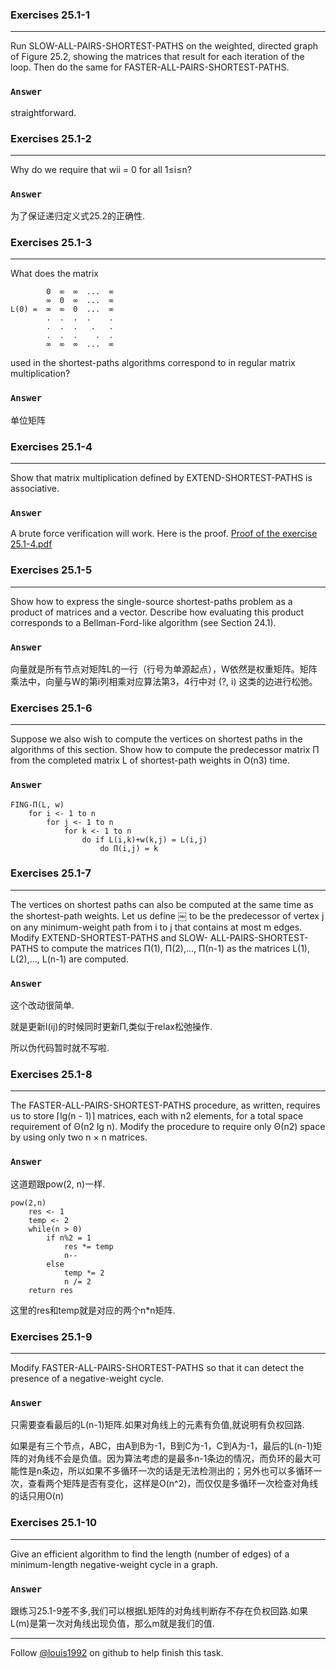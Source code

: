 ### Exercises 25.1-1
***
Run SLOW-ALL-PAIRS-SHORTEST-PATHS on the weighted, directed graph of Figure 25.2, showing the matrices that result for each iteration of the loop. Then do the same for FASTER-ALL-PAIRS-SHORTEST-PATHS.

### `Answer`

straightforward.


### Exercises 25.1-2
***
Why do we require that wii = 0 for all 1≤i≤n?

### `Answer`
为了保证递归定义式25.2的正确性.

### Exercises 25.1-3
***
What does the matrix
		
		 	0  ∞  ∞  ...  ∞
		 	∞  0  ∞  ...  ∞
	L(0) =  ∞  ∞  0  ...  ∞
		 	.  .  .  .    .
		 	.  .  .   .   .
		 	.  .  .    .  .
		 	∞  ∞  ∞  ...  ∞
used in the shortest-paths algorithms correspond to in regular matrix multiplication?

### `Answer`
单位矩阵
				

### Exercises 25.1-4
***
Show that matrix multiplication defined by EXTEND-SHORTEST-PATHS is associative.

### `Answer`
A brute force verification will work. Here is the proof.
[Proof of the exercise 25.1-4.pdf](https://github.com/gzc/CLRS/files/456393/Proof.of.the.exercise.25.1-4.pdf)

### Exercises 25.1-5
***
Show how to express the single-source shortest-paths problem as a product of matrices and a vector. Describe how evaluating this product corresponds to a Bellman-Ford-like algorithm (see Section 24.1).

### `Answer`
向量就是所有节点对矩阵L的一行（行号为单源起点），W依然是权重矩阵。矩阵乘法中，向量与W的第i列相乘对应算法第3，4行中对 (?, i) 这类的边进行松弛。

### Exercises 25.1-6
***
Suppose we also wish to compute the vertices on shortest paths in the algorithms of this section. Show how to compute the predecessor matrix Π from the completed matrix L of shortest-path weights in O(n3) time.

### `Answer`
	FING-Π(L, w)
		for i <- 1 to n
			for j <- 1 to n
				for k <- 1 to n
					do if L(i,k)+w(k,j) = L(i,j)
						do Π(i,j) = k
						
### Exercises 25.1-7
***
The vertices on shortest paths can also be computed at the same time as the shortest-path weights. Let us define ￼ to be the predecessor of vertex j on any minimum-weight path from i to j that contains at most m edges. Modify EXTEND-SHORTEST-PATHS and SLOW- ALL-PAIRS-SHORTEST-PATHS to compute the matrices Π(1), Π(2),..., Π(n-1) as the matrices L(1), L(2),..., L(n-1) are computed.

### `Answer`
这个改动很简单. 

就是更新l(ij)的时候同时更新Π,类似于relax松弛操作.

所以伪代码暂时就不写啦.
		
### Exercises 25.1-8
***
The FASTER-ALL-PAIRS-SHORTEST-PATHS procedure, as written, requires us to store
⌈lg(n - 1)⌉ matrices, each with n2 elements, for a total space requirement of Θ(n2 lg n). Modify the procedure to require only Θ(n2) space by using only two n × n matrices.

### `Answer`
这道题跟pow(2, n)一样.

	pow(2,n)
		res <- 1
		temp <- 2
		while(n > 0)
			if n%2 = 1
				res *= temp
				n--
			else
				temp *= 2
				n /= 2
		return res
		
这里的res和temp就是对应的两个n*n矩阵.
				

### Exercises 25.1-9
***
Modify FASTER-ALL-PAIRS-SHORTEST-PATHS so that it can detect the presence of a negative-weight cycle.

### `Answer`
只需要查看最后的L(n-1)矩阵.如果对角线上的元素有负值,就说明有负权回路.

如果是有三个节点，ABC，由A到B为-1，B到C为-1，C到A为-1，最后的L(n-1)矩阵的对角线不会是负值。因为算法考虑的是最多n-1条边的情况，而负环的最大可能性是n条边，所以如果不多循环一次的话是无法检测出的；另外也可以多循环一次，查看两个矩阵是否有变化，这样是O(n^2)，而仅仅是多循环一次检查对角线的话只用O(n)


### Exercises 25.1-10
***
Give an efficient algorithm to find the length (number of edges) of a minimum-length negative-weight cycle in a graph.

### `Answer`				
跟练习25.1-9差不多,我们可以根据L矩阵的对角线判断存不存在负权回路.如果L(m)是第一次对角线出现负值，那么m就是我们的值.

***
Follow [@louis1992](https://github.com/gzc) on github to help finish this task.

